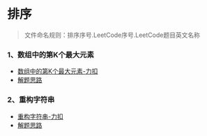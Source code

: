 # 排序

> 文件命名规则：排序序号.LeetCode序号.LeetCode题目英文名称


### 1、数组中的第K个最大元素
- [数组中的第K个最大元素-力扣](https://leetcode-cn.com/problems/kth-largest-element-in-an-array/)
- [解题思路](./1.215.kth-largest-element-in-an-array/index.html)

### 2、重构字符串
- [重构字符串-力扣](https://leetcode-cn.com/problems/reorganize-string/)
- [解题思路](./2.767.reorganize-string/index.md)
